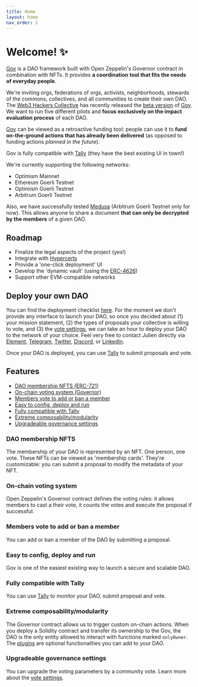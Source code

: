 ```yaml
---
title: Home
layout: home
nav_order: 1
---
```


# Welcome! ✨

[Gov](https://github.com/w3hc/gov) is a DAO framework built with Open Zeppelin's Governor contract in combination with NFTs. It provides **a coordination tool that fits the needs of everyday people**.

We're inviting orgs, federations of orgs, activists, neighborhoods, stewards of the commons, collectives, and all communities to create their own DAO. The [Web3 Hackers Collective](https://www.tally.xyz/gov/web3-hackers-collective) has recently released the [beta version](https://github.com/w3hc/gov/releases/tag/v0.9.0-beta) of [Gov](https://github.com/w3hc/gov). We want to run five different pilots and **focus exclusively on the impact evaluation process** of each DAO.

[Gov](https://github.com/w3hc/gov) can be viewed as a retroactive funding tool: people can use it to **fund on-the-ground actions that has already been delivered** (as opposed to funding actions *planned in the future*).

Gov is fully compatible with [Tally](https://www.tally.xyz/) (they have the best existing UI in town!)

We're currently supporting the following networks: 

- Optimism Mainnet
- Ethereum Goerli Testnet 
- Optimism Goerli Testnet
- Arbitrum Goerli Testnet

Also, we have successfully tested [Medusa](https://medusanet.xyz/) (Arbitrum Goerli Testnet only for now). This allows anyone to share a document **that can only be decrypted by the members** of a given DAO.

## Roadmap

- Finalize the legal aspects of the project (yes!)
- Integrate with [Hypercerts](https://hypercerts.org/)
- Provide a 'one-click deployment' UI
- Develop the 'dynamic vault' (using the [ERC-4626](https://eips.ethereum.org/EIPS/eip-4626))
- Support other EVM-compatible networks

## Deploy your own DAO

You can find the deployment checklist [here](./deployment.html#checklist). For the moment we don't provide any interface to launch your DAO, so once you decided about (1) your mission statement, (2) the types of proposals your collective is willing to vote, and (3) the [vote settings](./vote-settings.html#guide), we can take an hour to deploy your DAO to the network of your choice. Feel very free to contact Julien directly via [Element](https://matrix.to/#/@julienbrg:matrix.org), [Telegram](https://t.me/julienbrg), [Twitter](https://twitter.com/julienbrg), [Discord](https://discord.gg/xw9dCeQ94Y), or [LinkedIn](https://www.linkedin.com/in/julienberanger/).

Once your DAO is deployed, you can use [Tally](https://www.tally.xyz/) to submit proposals and vote. 

## Features

- [DAO membership NFTS (ERC-721)](./#dao-membership-nfts)
- [On-chain voting system (Governor)](./#on-chain-voting-system)
- [Members vote to add or ban a member](./#members-vote-to-add-or-ban-a-member)
- [Easy to config, deploy and run](./#easy-to-config-deploy-and-run)
- [Fully compatible with Tally](./#fully-compatible-with-tally)
- [Extreme composability/modularity](./#extreme-composabilitymodularity)
- [Upgradeable governance settings](./#upgradeable-governance-settings)

### DAO membership NFTS

The membership of your DAO is represented by an NFT. One person, one vote. These NFTs can be viewed as 'membership cards'. They're customizable: you can submit a proposal to modify the metadata of your NFT.

### On-chain voting system

Open Zeppelin's Governor contract defines the voting rules: it allows members to cast a their vote, it counts the votes and execute the proposal if successful.

### Members vote to add or ban a member

You can add or ban a member of the DAO by submitting a proposal. 

### Easy to config, deploy and run

Gov is one of the easiest existing way to launch a secure and scalable DAO. 

### Fully compatible with Tally

You can use [Tally](https://www.tally.xyz/) to monitor your DAO, submit proposal and vote. 

### Extreme composability/modularity

The Governor contract allows us to trigger custom on-chain actions. When you deploy a Solidity contract and transfer its ownership to the Gov, the DAO is the only entity allowed to interact with functions marked `onlyOwner`. The [plugins](./plugins.html) are optional functionalities you can add to your DAO.

### Upgradeable governance settings

You can upgrade the voting parameters by a community vote. Learn more about the [vote settings](./vote-settings.html).